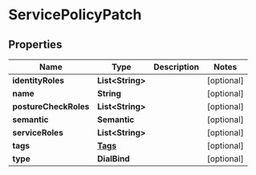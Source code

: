 

# ServicePolicyPatch


## Properties

| Name | Type | Description | Notes |
|------------ | ------------- | ------------- | -------------|
|**identityRoles** | **List&lt;String&gt;** |  |  [optional] |
|**name** | **String** |  |  [optional] |
|**postureCheckRoles** | **List&lt;String&gt;** |  |  [optional] |
|**semantic** | **Semantic** |  |  [optional] |
|**serviceRoles** | **List&lt;String&gt;** |  |  [optional] |
|**tags** | [**Tags**](Tags.md) |  |  [optional] |
|**type** | **DialBind** |  |  [optional] |



